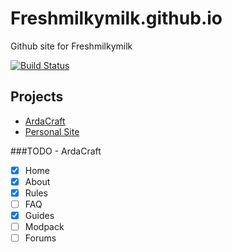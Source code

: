 # Freshmilkymilk.github.io

Github site for Freshmilkymilk

[![Build Status](https://travis-ci.org/Freshmilkymilk/Freshmilkymilk.github.io.svg?branch=master)](Freshmilkymilk/Freshmilkymilk.github.io)

## Projects
- [ArdaCraft](https://freshmilkymilk.github.io/ardacraft)
- [Personal Site](https://freshmilkymilk.github.io)

###TODO - ArdaCraft
- [x] Home
- [x] About
- [x] Rules
- [ ] FAQ
- [x] Guides
- [ ] Modpack
- [ ] Forums
